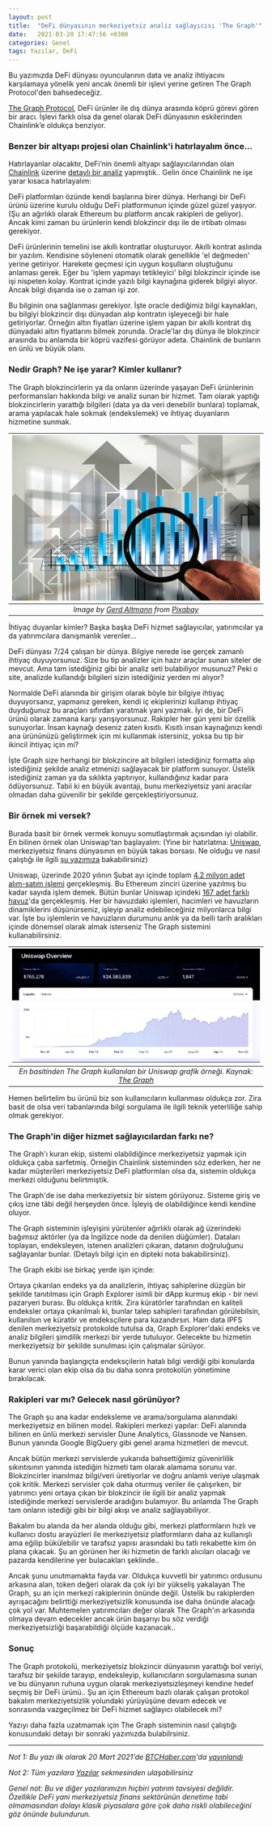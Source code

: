 ```yaml
---
layout: post
title:  "DeFi dünyasının merkeziyetsiz analiz sağlayıcısı 'The Graph'"
date:   2021-03-20 17:47:56 +0300
categories: Genel
tags: Yazılar, DeFi
---
```


Bu yazımızda DeFi dünyası oyuncularının data ve analiz ihtiyacını karşılamaya yönelik yeni ancak önemli bir işlevi yerine getiren The Graph Protocol'den bahsedeceğiz.

[The Graph Protocol](https://thegraph.com/), DeFi ürünler ile dış dünya arasında köprü görevi gören bir aracı. İşlevi farklı olsa da genel olarak DeFi dünyasının eskilerinden Chainlink’e oldukça benziyor. 

### Benzer bir altyapı projesi olan Chainlink'i hatırlayalım önce... 

Hatırlayanlar olacaktır, DeFi’nin önemli altyapı sağlayıcılarından olan [Chainlink](https://chain.link/) üzerine [detaylı bir analiz](/genel/2020/12/22/definin-bilgi-kaynagi-oracle.html) yapmıştık.. Gelin önce Chainlink ne işe yarar kısaca hatırlayalım:

DeFi platformları özünde kendi başlarına birer dünya. Herhangi bir DeFi ürünü üzerine kurulu olduğu DeFi platformunun içinde güzel güzel yaşıyor. (Şu an ağırlıklı olarak Ethereum bu platform ancak rakipleri de geliyor). Ancak kimi zaman bu ürünlerin kendi blokzincir dışı ile de irtibatı olması gerekiyor.

DeFi ürünlerinin temelini ise akıllı kontratlar oluşturuyor. Akıllı kontrat aslında bir yazılım. Kendisine söyleneni otomatik olarak genellikle 'el değmeden' yerine getiriyor. Harekete geçmesi için uygun koşulların oluştuğunu anlaması gerek. Eğer bu 'işlem yapmayı tetikleyici' bilgi blokzincir içinde ise işi nispeten kolay. Kontrat içinde yazılı bilgi kaynağına giderek bilgiyi alıyor. Ancak bilgi dışarıda ise o zaman işi zor.

Bu bilginin ona sağlanması gerekiyor. İşte oracle dediğimiz bilgi kaynakları, bu bilgiyi blokzincir dışı dünyadan alıp kontratın işleyeceği bir hale getiriyorlar. Örneğin altın fiyatları üzerine işlem yapan bir akıllı kontrat dış dünyadaki altın fiyatlarını bilmek zorunda. Oracle'lar dış dünya ile blokzincir arasında bu anlamda  bir köprü vazifesi görüyor adeta. Chainlink de bunların en ünlü ve büyük olanı.

### Nedir Graph? Ne işe yarar? Kimler kullanır?
The Graph blokzincirlerin ya da onların üzerinde yaşayan DeFi ürünlerinin performansları hakkında bilgi ve analiz sunan bir hizmet. Tam olarak yaptığı blokzincirlerin yarattığı bilgileri (data ya da veri denebilir bunlara) toplamak, arama yapılacak hale sokmak (endekslemek) ve ihtiyaç duyanların hizmetine sunmak.

| ![e-wallet](/assets/arrows-2899888_800.jpg)|
|:--:| 
| *Image by [Gerd Altmann](https://pixabay.com/users/geralt-9301/) from [Pixabay](https://pixabay.com/)*|

İhtiyaç duyanlar kimler? Başka başka DeFi hizmet sağlayıcılar, yatırımcılar ya da yatırımcılara danışmanlık verenler...

DeFi dünyası 7/24 çalışan bir dünya. Bilgiye nerede ise gerçek zamanlı ihtiyaç duyuyorsunuz. Size bu tip analizler için hazır araçlar sunan siteler de mevcut. Ama tam istediğiniz gibi bir analiz seti bulabiliyor musunuz? Peki o site, analizde kullandığı bilgileri sizin istediğiniz yerden mi alıyor?

Normalde DeFi alanında bir girişim olarak böyle bir bilgiye ihtiyaç duyuyorsanız, yapmanız gereken, kendi iç ekiplerinizi kullanıp ihtiyaç duyduğunuz bu araçları sıfırdan yaratmak yani yazmak. İyi de, bir DeFi ürünü olarak zamana karşı yarışıyorsunuz. Rakipler her gün yeni bir özellik sunuyorlar. İnsan kaynağı deseniz zaten kısıtlı. Kısıtlı insan kaynağınızı kendi ana ürününüzü geliştirmek için mi kullanmak istersiniz, yoksa bu tip bir ikincil ihtiyaç için mi?

İşte Graph size herhangi bir blokzincire ait bilgileri istediğiniz formatta alıp istediğiniz şekilde analiz etmenizi sağlayacak bir platform sunuyor. Üstelik istediğiniz zaman ya da sıklıkta yaptırıyor, kullandığınız kadar para ödüyorsunuz.  Tabii ki en büyük avantajı, bunu merkeziyetsiz yani aracılar olmadan daha güvenilir bir şekilde gerçekleştiriyorsunuz. 

### Bir örnek mi versek?
Burada basit bir örnek vermek konuyu somutlaştırmak açısından iyi olabilir. En bilinen örnek olan Uniswap'tan başlayalım: (Yine bir hatırlatma: [Uniswap](https://uniswap.org/), merkeziyetsiz finans dünyasının en büyük takas borsası.  Ne olduğu ve nasıl çalıştığı ile ilgili [şu yazımıza](/genel/2020/09/15/nedir-bu-uniswap.html) bakabilirsiniz)

Uniswap, üzerinde 2020 yılının Şubat ayı içinde toplam [4.2 milyon adet alım-satım işlemi](https://duneanalytics.com/danrobinson/uniswap-combined-metrics) gerçekleşmiş. Bu Ethereum zinciri üzerine yazılmış bu kadar sayıda işlem demek. Bütün bunlar Uniswap içindeki [167 adet farklı havuz](https://info.uniswap.org/pairs)'da gerçekleşmiş. Her bir havuzdaki işlemleri,  hacimleri ve havuzların dinamiklerini düşünürseniz, işleyip analiz edebileceğiniz milyonlarca bilgi var. İşte bu işlemlerin ve havuzların durumunu anlık ya da belli tarih aralıkları içinde dönemsel olarak almak isterseniz The Graph sistemini kullanabilirsiniz.

| ![uniswap_on_the_graph](/assets/uniswap-overview_800.jpg)|
|:--:| 
| *En basitinden The Graph kullanılan bir Uniswap grafik örneği. Kaynak: [The Graph](https://thegraph.com/blog/uniswap-built-on-the-graph)*|

Hemen belirtelim bu ürünü biz son kullanıcıların kullanması oldukça zor. Zira basit de olsa veri tabanlarında bilgi sorgulama ile ilgili teknik yeterliliğe sahip olmak gerekiyor. 

### The Graph'in diğer hizmet sağlayıcılardan farkı ne?
The Graph'ı kuran ekip, sistemi olabildiğince merkeziyetsiz yapmak için oldukça çaba sarfetmiş. Örneğin Chainlink sisteminden söz ederken, her ne kadar müşterileri merkeziyetsiz DeFi platformları olsa da, sistemin oldukça merkezi olduğunu belirtmiştik.

The Graph'de ise daha merkeziyetsiz bir sistem görüyoruz. Sisteme giriş ve çıkış izne tâbi değil herşeyden önce. İşleyiş de olabildiğince kendi kendine oluyor. 

The Graph sisteminin işleyişini yürütenler ağırlıklı olarak ağ üzerindeki bağımsız aktörler (ya da İngilizce node da denilen düğümler). Dataları toplayan, endeksleyen, istenen analizleri çıkaran, datanın doğruluğunu sağlayanlar bunlar. (Detaylı bilgi için en dipteki nota bakabilirsiniz).

The Graph ekibi ise birkaç yerde işin içinde:

Ortaya çıkarılan endeks ya da analizlerin, ihtiyaç sahiplerine düzgün bir şekilde tanıtılması için Graph Explorer isimli bir dApp kurmuş ekip - bir nevi pazaryeri burası. Bu oldukça kritik. Zira küratörler tarafından en kaliteli endeksler ortaya çıkarılmalı ki, bunlar talep sahipleri tarafından görülebilsin, kullanılsın ve küratör ve endeksçilere para kazandırsın. Ham data IPFS denilen merkeziyetsiz protokolde tutulsa da, Graph Explorer'daki endeks ve analiz bilgileri şimdilik merkezi bir yerde tutuluyor. Gelecekte bu hizmetin merkeziyetsiz bir şekilde sunulması için çalışmalar sürüyor. 

Bunun yanında başlangıçta endeksçilerin hatalı bilgi verdiği gibi konularda karar verici olan ekip olsa da bu daha sonra protokolün yönetimine bırakılacak. 

### Rakipleri var mı? Gelecek nasıl görünüyor?

The Graph şu ana kadar endeksleme ve arama/sorgulama alanındaki merkeziyetsiz en bilinen model. Rakipleri merkezi yapılar: DeFi alanında bilinen en ünlü merkezi servisler Dune Analytics, Glassnode ve Nansen.  Bunun yanında Google BigQuery gibi genel arama hizmetleri de mevcut. 

Ancak bütün merkezi servislerde yukarıda bahsettiğimiz güvenirlilik sıkıntısının yanında istediğin hizmeti tam olarak alamama sorunu var. Blokzincirler inanılmaz bilgi/veri üretiyorlar ve doğru anlamlı veriye ulaşmak çok kritik. Merkezi servisler çok daha oturmuş veriler ile çalışırken, bir yatırımcı yeni ortaya çıkan bir blokzincir ile ilgili bir analiz yapmak istediğinde merkezi servislerde aradığını bulamıyor. Bu anlamda The Graph tam onların istediği gibi bir bilgi akışı ve analiz sağlayabiliyor. 

Bakalım bu alanda da her alanda olduğu gibi, merkezi platformların hızlı ve kullanıcı dostu arayüzleri ile merkeziyetsiz platformların daha az kullanışlı ama eğilip bükülebilir ve tarafsız yapısı arasındaki bu tatlı rekabette kim ön plana çıkacak. Şu an görünen her iki hizmetin de farklı alıcıları olacağı ve pazarda kendilerine yer bulacakları şeklinde.. 

Ancak şunu unutmamakta fayda var. Oldukça kuvvetli bir yatırımcı ordusunu arkasına alan, token değeri olarak da çok iyi bir yükseliş yakalayan The Graph, şu an için merkezi rakiplerinin önünde değil. Üstelik bu rakiplerden ayrışacağını belirttiği merkeziyetsizlik konusunda ise daha önünde alacağı çok yol var. Muhtemelen yatırımcıları değer olarak The Graph'ın arkasında olmaya devam edecekler ancak ürün başarıyı bu söz verdiği merkeziyetsizliği başarabildiği ölçüde kazanacak.. 

### Sonuç
The Graph protokolü, merkeziyetsiz blokzincir dünyasının yarattığı bol veriyi, tarafsız bir şekilde tarayıp, endeksleyip, kullanıcıların sorgulamasına sunan ve bu dünyanın ruhuna uygun olarak merkeziyetsizleşmeyi kendine hedef seçmiş bir DeFi ürünü.. Şu an için Ethereum bazlı olarak çalışan protokol bakalım merkeziyetsizlik yolundaki yürüyüşüne devam edecek ve sonrasında vazgeçilmez bir DeFi hizmet sağlayıcı olabilecek mi? 

Yazıyı daha fazla uzatmamak için The Graph sisteminin nasıl çalıştığı konusundaki detayı bir sonraki yazımızda bulabilrsiniz. 

---

*Not 1: Bu yazı ilk olarak 20 Mart 2021'de [BTCHaber.com](https://www.btchaber.com/)'da [yayınlandı](https://www.btchaber.com/yeni-bir-ethereum-rakibi-binance-smart-chain/)*

*Not 2: Tüm yazılara [Yazılar](/articles/) sekmesinden ulaşabilirsiniz*

*Genel not: Bu ve diğer yazılarımızın hiçbiri yatırım tavsiyesi değildir. Özellikle DeFi yani merkeziyetsiz finans sektörünün denetime tabi olmamasından dolayı klasik piyasalara göre çok daha riskli olabileceğini göz önünde bulundurun.*


